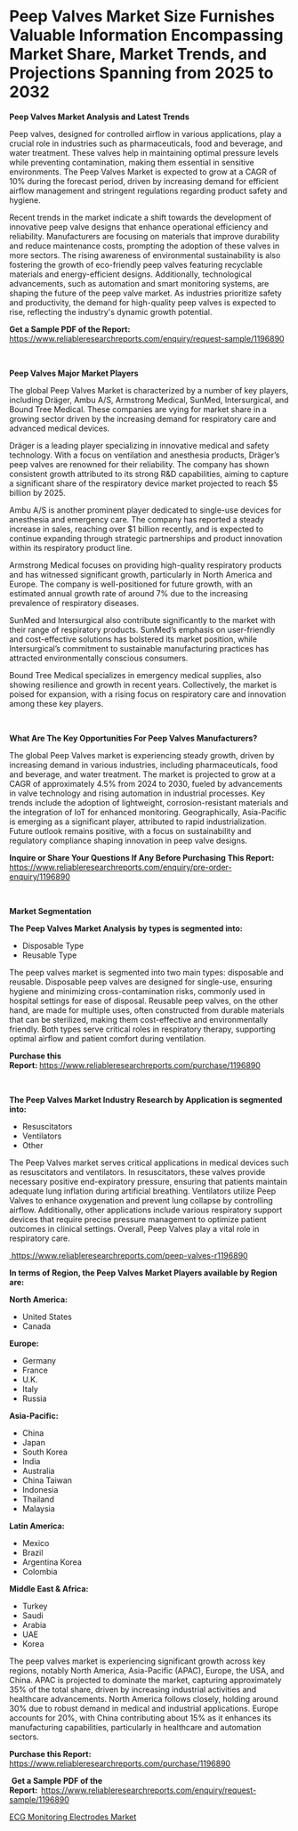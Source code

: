 <p><h1>Peep Valves Market Size Furnishes Valuable Information Encompassing Market Share, Market Trends, and Projections Spanning from 2025 to 2032</h1></p><p><strong>Peep Valves Market Analysis and Latest Trends</strong></p>
<p><p>Peep valves, designed for controlled airflow in various applications, play a crucial role in industries such as pharmaceuticals, food and beverage, and water treatment. These valves help in maintaining optimal pressure levels while preventing contamination, making them essential in sensitive environments. The Peep Valves Market is expected to grow at a CAGR of 10% during the forecast period, driven by increasing demand for efficient airflow management and stringent regulations regarding product safety and hygiene.</p><p>Recent trends in the market indicate a shift towards the development of innovative peep valve designs that enhance operational efficiency and reliability. Manufacturers are focusing on materials that improve durability and reduce maintenance costs, prompting the adoption of these valves in more sectors. The rising awareness of environmental sustainability is also fostering the growth of eco-friendly peep valves featuring recyclable materials and energy-efficient designs. Additionally, technological advancements, such as automation and smart monitoring systems, are shaping the future of the peep valve market. As industries prioritize safety and productivity, the demand for high-quality peep valves is expected to rise, reflecting the industry's dynamic growth potential.</p></p>
<p><strong>Get a Sample PDF of the Report:&nbsp;</strong> <a href="https://www.reliableresearchreports.com/enquiry/request-sample/1196890?utm_campaign=3034&utm_medium=2&utm_source=Github&utm_content=ia&utm_term=03032025&utm_id=peep-valves">https://www.reliableresearchreports.com/enquiry/request-sample/1196890</a></p>
<p>&nbsp;</p>
<p><strong>Peep Valves Major Market Players</strong></p>
<p><p>The global Peep Valves Market is characterized by a number of key players, including Dräger, Ambu A/S, Armstrong Medical, SunMed, Intersurgical, and Bound Tree Medical. These companies are vying for market share in a growing sector driven by the increasing demand for respiratory care and advanced medical devices.</p><p>Dräger is a leading player specializing in innovative medical and safety technology. With a focus on ventilation and anesthesia products, Dräger’s peep valves are renowned for their reliability. The company has shown consistent growth attributed to its strong R&D capabilities, aiming to capture a significant share of the respiratory device market projected to reach $5 billion by 2025.</p><p>Ambu A/S is another prominent player dedicated to single-use devices for anesthesia and emergency care. The company has reported a steady increase in sales, reaching over $1 billion recently, and is expected to continue expanding through strategic partnerships and product innovation within its respiratory product line.</p><p>Armstrong Medical focuses on providing high-quality respiratory products and has witnessed significant growth, particularly in North America and Europe. The company is well-positioned for future growth, with an estimated annual growth rate of around 7% due to the increasing prevalence of respiratory diseases.</p><p>SunMed and Intersurgical also contribute significantly to the market with their range of respiratory products. SunMed’s emphasis on user-friendly and cost-effective solutions has bolstered its market position, while Intersurgical’s commitment to sustainable manufacturing practices has attracted environmentally conscious consumers.</p><p>Bound Tree Medical specializes in emergency medical supplies, also showing resilience and growth in recent years. Collectively, the market is poised for expansion, with a rising focus on respiratory care and innovation among these key players.</p></p>
<p>&nbsp;</p>
<p><strong>What Are The Key Opportunities For Peep Valves Manufacturers?</strong></p>
<p><p>The global Peep Valves market is experiencing steady growth, driven by increasing demand in various industries, including pharmaceuticals, food and beverage, and water treatment. The market is projected to grow at a CAGR of approximately 4.5% from 2024 to 2030, fueled by advancements in valve technology and rising automation in industrial processes. Key trends include the adoption of lightweight, corrosion-resistant materials and the integration of IoT for enhanced monitoring. Geographically, Asia-Pacific is emerging as a significant player, attributed to rapid industrialization. Future outlook remains positive, with a focus on sustainability and regulatory compliance shaping innovation in peep valve designs.</p></p>
<p><strong>Inquire or Share Your Questions If Any Before Purchasing This Report:</strong> <a href="https://www.reliableresearchreports.com/enquiry/pre-order-enquiry/1196890?utm_campaign=3034&utm_medium=2&utm_source=Github&utm_content=ia&utm_term=03032025&utm_id=peep-valves">https://www.reliableresearchreports.com/enquiry/pre-order-enquiry/1196890</a></p>
<p>&nbsp;</p>
<p><strong>Market Segmentation</strong></p>
<p><strong>The Peep Valves Market Analysis by types is segmented into:</strong></p>
<p><ul><li>Disposable Type</li><li>Reusable Type</li></ul></p>
<p><p>The peep valves market is segmented into two main types: disposable and reusable. Disposable peep valves are designed for single-use, ensuring hygiene and minimizing cross-contamination risks, commonly used in hospital settings for ease of disposal. Reusable peep valves, on the other hand, are made for multiple uses, often constructed from durable materials that can be sterilized, making them cost-effective and environmentally friendly. Both types serve critical roles in respiratory therapy, supporting optimal airflow and patient comfort during ventilation.</p></p>
<p><strong>Purchase this Report:&nbsp;</strong><a href="https://www.reliableresearchreports.com/purchase/1196890?utm_campaign=3034&utm_medium=2&utm_source=Github&utm_content=ia&utm_term=03032025&utm_id=peep-valves">https://www.reliableresearchreports.com/purchase/1196890</a></p>
<p>&nbsp;</p>
<p><strong>The Peep Valves Market Industry Research by Application is segmented into:</strong></p>
<p><ul><li>Resuscitators</li><li>Ventilators</li><li>Other</li></ul></p>
<p><p>The Peep Valves market serves critical applications in medical devices such as resuscitators and ventilators. In resuscitators, these valves provide necessary positive end-expiratory pressure, ensuring that patients maintain adequate lung inflation during artificial breathing. Ventilators utilize Peep Valves to enhance oxygenation and prevent lung collapse by controlling airflow. Additionally, other applications include various respiratory support devices that require precise pressure management to optimize patient outcomes in clinical settings. Overall, Peep Valves play a vital role in respiratory care.</p></p>
<p><a href="https://www.reliableresearchreports.com/peep-valves-r1196890?utm_campaign=3034&utm_medium=2&utm_source=Github&utm_content=ia&utm_term=03032025&utm_id=peep-valves">&nbsp;https://www.reliableresearchreports.com/peep-valves-r1196890</a></p>
<p><strong>In terms of Region, the Peep Valves Market Players available by Region are:</strong></p>
<p>
    <p> <strong> North America: </strong>
        <ul>
            <li>United States</li>
            <li>Canada</li>
        </ul>
        </p> 
    <p> <strong> Europe: </strong>
        <ul>
            <li>Germany</li>
            <li>France</li>
            <li>U.K.</li>
            <li>Italy</li>
            <li>Russia</li>
        </ul>
        </p> 
    <p> <strong> Asia-Pacific: </strong>
        <ul>
            <li>China</li>
            <li>Japan</li>
            <li>South Korea</li>
            <li>India</li>
            <li>Australia</li>
            <li>China Taiwan</li>
            <li>Indonesia</li>
            <li>Thailand</li>
            <li>Malaysia</li>
        </ul>
        </p> 
    <p> <strong> Latin America: </strong>
        <ul>
            <li>Mexico</li>
            <li>Brazil</li>
            <li>Argentina Korea</li>
            <li>Colombia</li>
        </ul>
        </p> 
    <p> <strong> Middle East & Africa: </strong>
        <ul>
            <li>Turkey</li>
            <li>Saudi</li>
            <li>Arabia</li>
            <li>UAE</li>
            <li>Korea</li>
        </ul>
    </p>
    </p>
<p><p>The peep valves market is experiencing significant growth across key regions, notably North America, Asia-Pacific (APAC), Europe, the USA, and China. APAC is projected to dominate the market, capturing approximately 35% of the total share, driven by increasing industrial activities and healthcare advancements. North America follows closely, holding around 30% due to robust demand in medical and industrial applications. Europe accounts for 20%, with China contributing about 15% as it enhances its manufacturing capabilities, particularly in healthcare and automation sectors.</p></p>
<p><strong>Purchase this Report: </strong><a href="https://www.reliableresearchreports.com/purchase/1196890?utm_campaign=3034&utm_medium=2&utm_source=Github&utm_content=ia&utm_term=03032025&utm_id=peep-valves">https://www.reliableresearchreports.com/purchase/1196890</a></p>
<p>&nbsp;<strong>Get a Sample PDF of the Report:&nbsp;&nbsp;</strong><a href="https://www.reliableresearchreports.com/enquiry/request-sample/1196890?utm_campaign=3034&utm_medium=2&utm_source=Github&utm_content=ia&utm_term=03032025&utm_id=peep-valves">https://www.reliableresearchreports.com/enquiry/request-sample/1196890</a></p>
<p><strong></strong></p>
<p><p><a href="https://github.com/avikalitesjj/Market-Research-Report-List-1/blob/main/ecg-monitoring-electrodes-market.md?utm_campaign=3034&utm_medium=2&utm_source=Github&utm_content=ia&utm_term=03032025&utm_id=peep-valves">ECG Monitoring Electrodes Market</a></p></p>